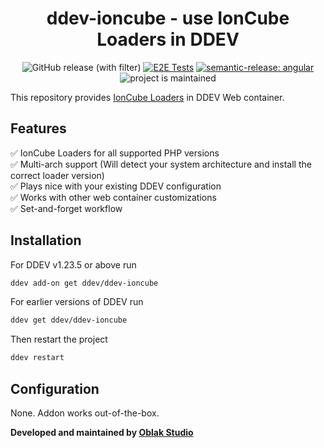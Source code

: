<div align="center">

# ddev-ioncube - use IonCube Loaders in DDEV

![GitHub release (with filter)](https://img.shields.io/github/v/release/ddev/ddev-ioncube)
[![E2E Tests](https://github.com/ddev/ddev-ioncube/actions/workflows/cron_tests.yml/badge.svg?event=schedule)](https://github.com/ddev/ddev-ioncube/actions/workflows/tests.yml)
[![semantic-release: angular](https://img.shields.io/badge/semantic--release-angular-e10079?logo=semantic-release)](https://github.com/semantic-release/semantic-release)
![project is maintained](https://img.shields.io/maintenance/yes/2024.svg)

</div>

This repository provides [IonCube Loaders](https://www.ioncube.com/loaders.php) in DDEV Web container. 

## Features

✅ IonCube Loaders for all supported PHP versions  
✅ Multi-arch support (Will detect your system architecture and install the correct loader version)  
✅ Plays nice with your existing DDEV configuration  
✅ Works with other web container customizations  
✅ Set-and-forget workflow  

## Installation

For DDEV v1.23.5 or above run

```bash
ddev add-on get ddev/ddev-ioncube
```

For earlier versions of DDEV run

```bash
ddev get ddev/ddev-ioncube
```

Then restart the project

```bash
ddev restart
```

## Configuration

None. Addon works out-of-the-box.

**Developed and maintained by [Oblak Studio](https://github.com/oblakstudio)**
